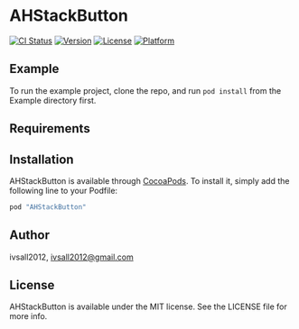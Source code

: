 # AHStackButton

[![CI Status](http://img.shields.io/travis/ivsall2012/AHStackButton.svg?style=flat)](https://travis-ci.org/ivsall2012/AHStackButton)
[![Version](https://img.shields.io/cocoapods/v/AHStackButton.svg?style=flat)](http://cocoapods.org/pods/AHStackButton)
[![License](https://img.shields.io/cocoapods/l/AHStackButton.svg?style=flat)](http://cocoapods.org/pods/AHStackButton)
[![Platform](https://img.shields.io/cocoapods/p/AHStackButton.svg?style=flat)](http://cocoapods.org/pods/AHStackButton)

## Example

To run the example project, clone the repo, and run `pod install` from the Example directory first.

## Requirements

## Installation

AHStackButton is available through [CocoaPods](http://cocoapods.org). To install
it, simply add the following line to your Podfile:

```ruby
pod "AHStackButton"
```

## Author

ivsall2012, ivsall2012@gmail.com

## License

AHStackButton is available under the MIT license. See the LICENSE file for more info.
